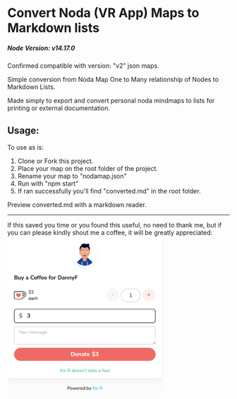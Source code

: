 # Convert Noda (VR App) Maps to Markdown lists

##### Node Version: v14.17.0

Confirmed compatible with version: "v2" json maps.

Simple conversion from Noda Map One to Many relationship of Nodes to Markdown Lists.

Made simply to export and convert personal noda mindmaps to lists for printing or external documentation.

## Usage:

To use as is:

1. Clone or Fork this project.
2. Place your map on the root folder of the project.
3. Rename your map to "nodamap.json"
4. Run with "npm start"
5. If ran successfully you'll find "converted.md" in the root folder.

Preview converted.md with a markdown reader.

<hr>

If this saved you time or you found this useful, no need to thank me, but if you can please kindly shout me a coffee, it will be greatly appreciated:
<br>
[<img src='https://github.com/DannyFGitHub/kofi/raw/main/kofi.png' height='356' alt='Donate'/>](https://ko-fi.com/developerone/?hidefeed=true&widget=true&embed=true&preview=true)
